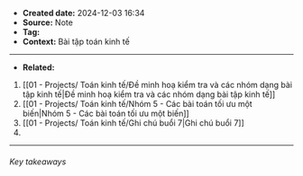 * **Created date:**  2024-12-03 16:34
* **Source:** Note
* **Tag:** 
* **Context:** Bài tập toán kinh tế
****
- **Related:** 
1. [[01 - Projects/ Toán kinh tế/Đề minh hoạ kiểm tra và các nhóm dạng bài tập kinh tế|Đề minh hoạ kiểm tra và các nhóm dạng bài tập kinh tế]]
2. [[01 - Projects/ Toán kinh tế/Nhóm 5 - Các bài toán tối ưu một biến|Nhóm 5 - Các bài toán tối ưu một biến]]
3. [[01 - Projects/ Toán kinh tế/Ghi chú buổi 7|Ghi chú buổi 7]]
4. 
***
###### Key takeaways








